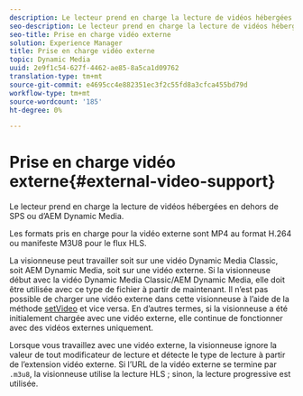 ```yaml
---
description: Le lecteur prend en charge la lecture de vidéos hébergées en dehors de SPS ou d’AEM Dynamic Media.
seo-description: Le lecteur prend en charge la lecture de vidéos hébergées en dehors de SPS ou d’AEM Dynamic Media.
seo-title: Prise en charge vidéo externe
solution: Experience Manager
title: Prise en charge vidéo externe
topic: Dynamic Media
uuid: 2e9f1c54-627f-4462-ae85-8a5ca1d09762
translation-type: tm+mt
source-git-commit: e4695cc4e882351ec3f2c55fd8a3cfca455bd79d
workflow-type: tm+mt
source-wordcount: '185'
ht-degree: 0%

---
```



# Prise en charge vidéo externe{#external-video-support}

Le lecteur prend en charge la lecture de vidéos hébergées en dehors de SPS ou d’AEM Dynamic Media.

Les formats pris en charge pour la vidéo externe sont MP4 au format H.264 ou manifeste M3U8 pour le flux HLS.

La visionneuse peut travailler soit sur une vidéo Dynamic Media Classic, soit AEM Dynamic Media, soit sur une vidéo externe. Si la visionneuse début avec la vidéo Dynamic Media Classic/AEM Dynamic Media, elle doit être utilisée avec ce type de fichier à partir de maintenant. Il n’est pas possible de charger une vidéo externe dans cette visionneuse à l’aide de la méthode [setVideo](../../c-html5-aem-asset-viewers/c-html5-aem-video360/c-html5-aem-video360-javascriptapiref/r-html5-aem-video360-javascriptapiref-setvideo.md#reference-85d3422d6ce64a36ac74827120b5a17c) et vice versa. En d’autres termes, si la visionneuse a été initialement chargée avec une vidéo externe, elle continue de fonctionner avec des vidéos externes uniquement.

Lorsque vous travaillez avec une vidéo externe, la visionneuse ignore la valeur de tout modificateur de lecture et détecte le type de lecture à partir de l’extension vidéo externe. Si l’URL de la vidéo externe se termine par `.m3u8`, la visionneuse utilise la lecture HLS ; sinon, la lecture progressive est utilisée.
